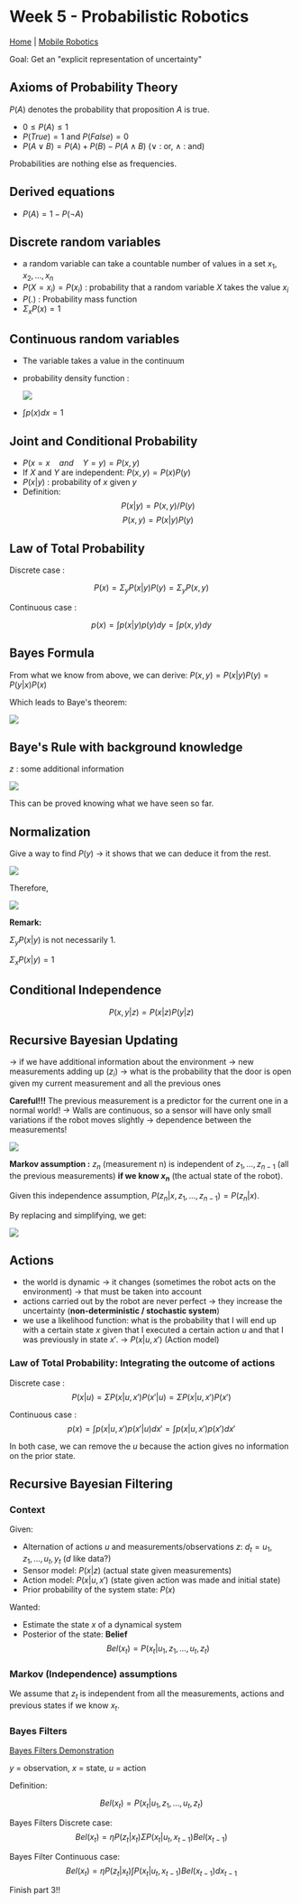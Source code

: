 # Week 5 - Probabilistic Robotics

[Home](../../../../README.md) | [Mobile Robotics](../mobileRobotics.md)

Goal: Get an "explicit representation of uncertainty"

## Axioms of Probability Theory

$P(A)$ denotes the probability that proposition $A$ is true.

- $0 \leq P(A) \leq 1$
- $P(True) = 1$ and $P(False) = 0$
- $P(A \vee B) = P(A) + P(B) - P(A \wedge B)$ ($\vee$ : or, $\wedge$ : and)

Probabilities are nothing else as frequencies.

## Derived equations

- $P(A) = 1 - P(\neg A)$

## Discrete random variables

- a random variable can take a countable number of values in a set ${x_1, x_2, ..., x_n}$
- $P(X=x_i) = P(x_i)$ : probability that a random variable $X$ takes the value $x_i$
- $P(.)$ : Probability mass function
- $\Sigma_x P(x) = 1$

## Continuous random variables

- The variable takes a value in the continuum
- probability density function :

  <img src="https://tex.cheminfo.org/?tex=P(x%20%5Cin%20%5Ba%2Cb%5D)%20%3D%20%5Cint_a%5Eb%20p(x)dx"/>

- $\int p(x)dx = 1$

## Joint and Conditional Probability

- $P(x =x \quad and \quad Y = y) = P(x, y)$
- If $X$ and $Y$ are independent: $P(x, y) = P(x)P(y)$
- $P(x|y)$ : probability of $x$ given $y$
- Definition:
  $$P(x|y) = P(x, y) / P(y)$$
  $$P(x, y) = P(x|y) P(y)$$

## Law of Total Probability

Discrete case :

$$P(x) = \Sigma_y P(x|y)P(y) =\Sigma_y P(x, y)$$

Continuous case :

$$p(x) = \int p(x|y)p(y) dy = \int p(x, y) dy$$

## Bayes Formula

From what we know from above, we can derive: $P(x, y) = P(x|y)P(y) = P(y|x)P(x)$

Which leads to Baye's theorem:

<img src="https://tex.cheminfo.org/?tex=P(x%7Cy)%20%3D%20%5Cfrac%7BP(y%7Cx)P(x)%7D%7BP(y)%7D%20%3D%20%5Cfrac%7Blikelihood%20%5C%3B%20%5Ccdot%20%5C%3B%20prior%7D%7Bevidence%7D"/>

## Baye's Rule with background knowledge

$z$ : some additional information

<img src="https://tex.cheminfo.org/?tex=P(x%7Cy%2Cz)%20%3D%20%5Cfrac%7BP(y%7Cx%2Cz)P(x%7Cz)%7D%7BP(y%7Cz)%7D"/>

This can be proved knowing what we have seen so far.

## Normalization

Give a way to find $P(y)$ -> it shows that we can deduce it from the rest.

<img src="https://tex.cheminfo.org/?tex=P(x%7Cy)%20%3D%20%5Cfrac%7BP(y%7Cx)P(x)%7D%7BP(y)%7D%20%3D%20%5Ceta%20P(y%7Cx)P(x)%20%5Cquad%20%5Ctextrm%7Bwhere%7D%20%5Cquad%20%5Ceta%20%3D%20P(y)%5E%7B-1%7D%20"/>

Therefore,

<img src="https://tex.cheminfo.org/?tex=P(y)%20%3D%20%5CSigma_x%20P(y%7Cx)P(x)"/>

**Remark:**

$\Sigma_y P(x|y)$ is not necessarily 1.

$\Sigma_x P(x|y) = 1$

## Conditional Independence

$$P(x,y|z) = P(x|z)P(y|z)$$

## Recursive Bayesian Updating

-> if we have additional information about the environment -> new measurements adding up ($z_i$) -> what is the probability that the door is open given my current measurement and all the previous ones

**Careful!!!** The previous measurement is a predictor for the current one in a normal world! -> Walls are continuous, so a sensor will have only small variations if the robot moves slightly -> dependence between the measurements!

<img src="https://tex.cheminfo.org/?tex=P(x%7Cz_1%2C%20...%2C%20z_n)%20%3D%20%5Cfrac%7BP(z_n%7Cx%2C%20z_1%2C%20...%2C%20z_%7Bn-1%7D)P(x%7Cz_1%2C%20...%2C%20z_%7Bn-1%7D)%7D%7BP(z_n%7Cz_1%2C%20...%2C%20z_%7Bn-1%7D)%7D"/>

**Markov assumption :** $z_n$ (measurement n) is independent of $z_1, ..., z_{n-1}$ (all the previous measurements) **if we know $x_n$** (the actual state of the robot).

Given this independence assumption, $P(z_n|x, z_1, ..., z_{n-1}) = P(z_n|x)$.

By replacing and simplifying, we get:

<img src="https://tex.cheminfo.org/?tex=P(x%7Cz_1%2C%20...%2C%20z_n)%20%3D%20%5Ceta_%7B1...n%7D%20%5CBig%5B%5Cprod_%7Bi%3D1...n%7DP(z_i%7Cx)%20%5CBig%5D%20P(x)"/>

## Actions

- the world is dynamic -> it changes (sometimes the robot acts on the environment) -> that must be taken into account
- actions carried out by the robot are never perfect -> they increase the uncertainty (**non-deterministic / stochastic system**)
- we use a likelihood function: what is the probability that I will end up with a certain state $x$ given that I executed a certain action $u$ and that I was previously in state $x'$. -> $P(x|u, x')$ (Action model)

### Law of Total Probability: Integrating the outcome of actions

Discrete case : 
$$P(x|u) = \Sigma P(x|u, x')P(x' | u) = \Sigma P(x|u, x')P(x')$$ 

Continuous case : 
$$p(x) = \int p(x|u, x')p(x' | u) dx' = \int p(x|u, x')p(x') dx'$$

In both case, we can remove the $u$ because the action gives no information on the prior state.

## Recursive Bayesian Filtering

### Context

Given:

- Alternation of actions $u$ and measurements/observations $z$: $d_t = {u_1, z_1, ..., u_t, y_t}$ ($d$ like data?)
- Sensor model: $P(x|z)$ (actual state given measurements)
- Action model: $P(x|u, x')$ (state given action was made and initial state)
- Prior probability of the system state: $P(x)$

Wanted:

- Estimate the state $x$ of a dynamical system
- Posterior of the state: **Belief**
  $$Bel(x_t) = P(x_t|u_1, z_1, ..., u_t, z_t)$$

### Markov (Independence) assumptions

We assume that $z_t$ is independent from all the measurements, actions and previous states if we know $x_t$.

### Bayes Filters
 
[Bayes Filters Demonstration](./bayes-filters-demo)

$y$ = observation, $x$ = state, $u$ = action

Definition:

$$Bel(x_t) = P(x_t|u_1, z_1, ..., u_t, z_t)$$

Bayes Filters Discrete case:
$$Bel(x_t) = \eta P(z_t| x_t) \Sigma P(x_t|u_t, x_{t-1}) Bel(x_{t-1})$$

Bayes Filter Continuous case:
$$Bel(x_t) = \eta P(z_t| x_t) \int P(x_t|u_t, x_{t-1}) Bel(x_{t-1}) dx_{t-1}$$

Finish part 3!!